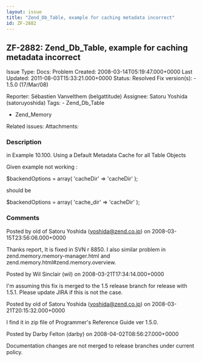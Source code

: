```yaml
---
layout: issue
title: "Zend_Db_Table, example for caching metadata incorrect"
id: ZF-2882
---
```


ZF-2882: Zend\_Db\_Table, example for caching metadata incorrect
----------------------------------------------------------------

 Issue Type: Docs: Problem Created: 2008-03-14T05:19:47.000+0000 Last Updated: 2011-08-03T15:33:21.000+0000 Status: Resolved Fix version(s): - 1.5.0 (17/Mar/08)
 
 Reporter:  Sébastien Vanvelthem (belgattitude)  Assignee:  Satoru Yoshida (satoruyoshida)  Tags: - Zend\_Db\_Table
- Zend\_Memory
 
 Related issues: 
 Attachments: 
### Description

in Example 10.100. Using a Default Metadata Cache for all Table Objects

Given example not working :

$backendOptions = array( 'cacheDir' => 'cacheDir' );

should be

$backendOptions = array( 'cache\_dir' => 'cacheDir' );

 

 

### Comments

Posted by old of Satoru Yoshida (yoshida@zend.co.jp) on 2008-03-15T23:56:06.000+0000

Thanks report, It is fixed in SVN r 8850. I also similar problem in zend.memory.memory-manager.html and zend.memory.html#zend.memory.overview.

 

 

Posted by Wil Sinclair (wil) on 2008-03-21T17:34:14.000+0000

I'm assuming this fix is merged to the 1.5 release branch for release with 1.5.1. Please update JIRA if this is not the case.

 

 

Posted by old of Satoru Yoshida (yoshida@zend.co.jp) on 2008-03-21T20:15:32.000+0000

I find it in zip file of Programmer's Reference Guide ver 1.5.0.

 

 

Posted by Darby Felton (darby) on 2008-04-02T08:56:27.000+0000

Documentation changes are not merged to release branches under current policy.

 

 